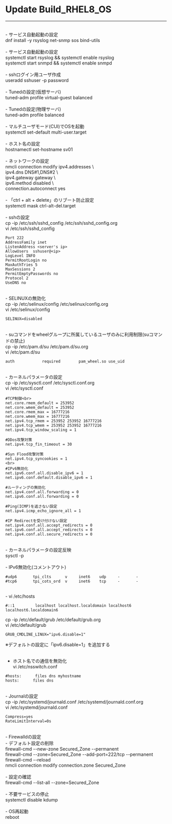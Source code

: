 #  Update Build_RHEL8_OS
---
<br>
- サービス自動起動の設定<br>
dnf install -y rsyslog net-snmp sos bind-utils<br>
<br>
- サービス自動起動の設定<br>
systemctl start rsyslog && systemctl enable rsyslog<br>
systemctl start snmpd && systemctl enable snmpd<br>
<br>
- sshログイン用ユーザ作成<br>
useradd sshuser -p password<br> 
<br>
- Tunedの設定(仮想サーバ)<br> 
tuned-adm profile virtual-guest balanced<br>
<br>
- Tunedの設定(物理サーバ)<br>
tuned-adm profile balanced<br>
<br>
- マルチユーザモード(CUI)でOSを起動<br>
systemctl set-default multi-user.target<br>
<br>
- ホスト名の設定<br>
hostnamectl set-hostname sv01<br> 
<br>
- ネットワークの設定<br>
nmcli connection modify <ifname> ipv4.addresses <ip/sm> \<br>
ipv4.dns DNS#1,DNS#2 \<br>
ipv4.gateway gateway \<br>
ipv6.method disabled \<br>
connection.autoconnect yes<br>
<br>
- 「ctrl + alt + delete」のリブート防止設定<br>
systemctl mask ctrl-alt-del.target<br>
<br>
- sshの設定<br> 
cp -ip /etc/ssh/sshd_config /etc/ssh/sshd_config.org<br>
vi /etc/ssh/sshd_config<br>

```
Port 222
AddressFamily inet
ListenAddress <server's ip>
AllowUsers  sshuser@<ip>
LogLevel INFO
PermitRootLogin no
MaxAuthTries 5
MaxSessions 2
PermitEmptyPasswords no
Protocol 2
UseDNS no
```
<br>
- SELINUXの無効化<br>
cp -ip /etc/selinux/config /etc/selinux/config.org<br>
vi /etc/selinux/config<br>

```
SELINUX=disabled
```
<br>
- suコマンドをwheelグループに所属しているユーザのみに利用制限(suコマンドの禁止)<br>
cp -ip /etc/pam.d/su /etc/pam.d/su.org <br>
vi /etc/pam.d/su<br>
 
```<br>
auth            required        pam_wheel.so use_uid
```
<br>
- カーネルパラメータの設定<br>
cp -ip /etc/sysctl.conf /etc/sysctl.conf.org<br>
vi /etc/sysctl.conf<br>

```<br>
#TCP制御<br>
net.core.rmem_default = 253952
net.core.wmem_default = 253952
net.core.rmem_max = 16777216
net.core.wmem_max = 16777216
net.ipv4.tcp_rmem = 253952 253952 16777216
net.ipv4.tcp_wmem = 253952 253952 16777216
net.ipv4.tcp_window_scaling = 1

#DDos攻撃対策
net.ipv4.tcp_fin_timeout = 30

#Syn Flood攻撃対策
net.ipv4.tcp_syncookies = 1
<br>
#IPv6無効化
net.ipv6.conf.all.disable_ipv6 = 1
net.ipv6.conf.default.disable_ipv6 = 1

#ルーティングの無効化
net.ipv4.conf.all.forwarding = 0
net.ipv6.conf.all.forwarding = 0

#Ping(ICMP)を返さない設定
net.ipv4.icmp_echo_ignore_all = 1

#IP Redirectを受け付けない設定
net.ipv4.conf.all.accept_redirects = 0
net.ipv6.conf.all.accept_redirects = 0
net.ipv4.conf.all.secure_redirects = 0
```
<br>
- カーネルパラメータの設定反映<br>
sysctl -p<br>
<br>
- IPv6無効化(コメントアウト)<br>

```
#udp6       tpi_clts      v     inet6    udp     -       -
#tcp6       tpi_cots_ord  v     inet6    tcp     -       -
```
<br>
- vi /etc/hosts

```
#::1         localhost localhost.localdomain localhost6 localhost6.localdomain6
```
cp -ip /etc/default/grub /etc/default/grub.org<br>
vi /etc/default/grub<br>

```
GRUB_CMDLINE_LINUX="ipv6.disable=1"
```
※デフォルトの設定に「ipv6.disable=1」を追加する<br>
<br>
- ホスト名での通信を無効化<br>
vi /etc/nsswitch.conf<br>

```
#hosts:      files dns myhostname
hosts:      files dns
```
<br>
- Journalの設定<br>
cp -ip /etc/systemd/journald.conf /etc/systemd/journald.conf.org<br>
vi /etc/systemd/journald.conf<br>

```
Compress=yes
RateLimitInterval=0s
```
<br>
- Firewalldの設定<br>
- デフォルト設定の削除<br> 
firewall-cmd --new-zone Secured_Zone --permanent<br>
firewall-cmd --zone=Secured_Zone --add-port=222/tcp --permanent<br>
firewall-cmd --reload<br>
nmcli connection modify <ifname> connection.zone Secured_Zone<br>
<br>
- 設定の確認<br> 
firewall-cmd --list-all --zone=Secured_Zone<br>
<br>
- 不要サービスの停止<br>
systemctl disable kdump<br> 
<br>
- OS再起動<br> 
reboot<br>
 

